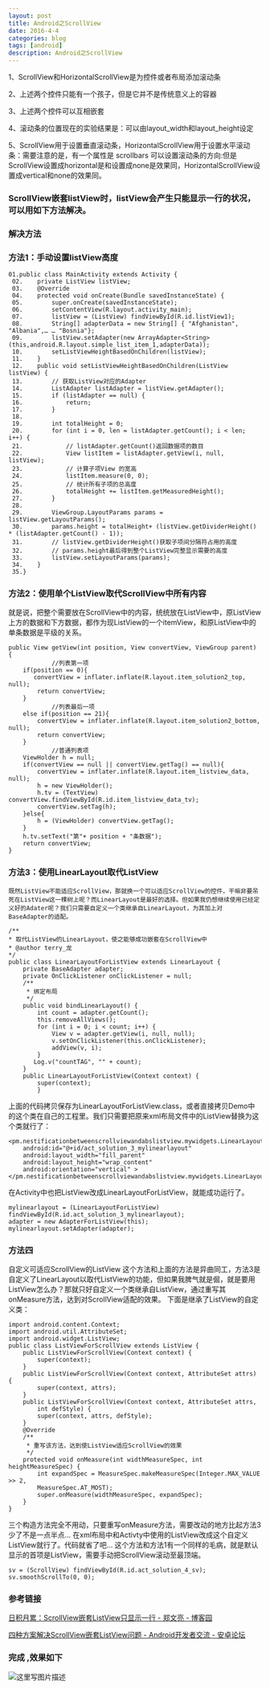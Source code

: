 ```yaml
---
layout: post
title: Android之ScrollView
date: 2016-4-4
categories: blog
tags: [android]
description: Android之ScrollView
---
```


1、ScrollView和HorizontalScrollView是为控件或者布局添加滚动条  

2、上述两个控件只能有一个孩子，但是它并不是传统意义上的容器

3、上述两个控件可以互相嵌套

4、滚动条的位置现在的实验结果是：可以由layout_width和layout_height设定

5、ScrollView用于设置垂直滚动条，HorizontalScrollView用于设置水平滚动条：需要注意的是，有一个属性是    scrollbars 可以设置滚动条的方向:但是ScrollView设置成horizontal是和设置成none是效果同，HorizontalScrollView设置成vertical和none的效果同。  


### ScrollView嵌套listView时，listView会产生只能显示一行的状况，可以用如下方法解决。  


### 解决方法

### 方法1：手动设置listView高度  

```
01.public class MainActivity extends Activity {   
 02.    private ListView listView;   
 03.    @Override   
 04.    protected void onCreate(Bundle savedInstanceState) {   
 05.        super.onCreate(savedInstanceState);   
 06.        setContentView(R.layout.activity_main);   
 07.        listView = (ListView) findViewById(R.id.listView1);   
 08.        String[] adapterData = new String[] { "Afghanistan", "Albania",… … "Bosnia"};   
 09.        listView.setAdapter(new ArrayAdapter<String>(this,android.R.layout.simple_list_item_1,adapterData));   
 10.        setListViewHeightBasedOnChildren(listView);   
 11.    }   
 12.    public void setListViewHeightBasedOnChildren(ListView listView) {   
 13.        // 获取ListView对应的Adapter   
 14.        ListAdapter listAdapter = listView.getAdapter();   
 15.        if (listAdapter == null) {   
 16.            return;   
 17.        }   
 18.   
 19.        int totalHeight = 0;   
 20.        for (int i = 0, len = listAdapter.getCount(); i < len; i++) {   
 21.            // listAdapter.getCount()返回数据项的数目   
 22.            View listItem = listAdapter.getView(i, null, listView);   
 23.            // 计算子项View 的宽高   
 24.            listItem.measure(0, 0);    
 25.            // 统计所有子项的总高度   
 26.            totalHeight += listItem.getMeasuredHeight();    
 27.        }   
 28.   
 29.        ViewGroup.LayoutParams params = listView.getLayoutParams();   
 30.        params.height = totalHeight+ (listView.getDividerHeight() * (listAdapter.getCount() - 1));   
 31.        // listView.getDividerHeight()获取子项间分隔符占用的高度   
 32.        // params.height最后得到整个ListView完整显示需要的高度   
 33.        listView.setLayoutParams(params);   
 34.    }   
 35.}   
``` 

### 方法2：使用单个ListView取代ScrollView中所有内容 

就是说，把整个需要放在ScrollView中的内容，统统放在ListView中，原ListView上方的数据和下方数据，都作为现ListView的一个itemView，和原ListView中的单条数据是平级的关系。

```
public View getView(int position, View convertView, ViewGroup parent) {
            //列表第一项
    if(position == 0){
       convertView = inflater.inflate(R.layout.item_solution2_top, null);
        return convertView;
    }
            //列表最后一项
    else if(position == 21){
        convertView = inflater.inflate(R.layout.item_solution2_bottom, null);
        return convertView;
    }
            //普通列表项
    ViewHolder h = null;
    if(convertView == null || convertView.getTag() == null){
        convertView = inflater.inflate(R.layout.item_listview_data, null);
        h = new ViewHolder();
        h.tv = (TextView) convertView.findViewById(R.id.item_listview_data_tv);
        convertView.setTag(h);
    }else{
        h = (ViewHolder) convertView.getTag();
    }
    h.tv.setText("第"+ position + "条数据");
    return convertView;
}
``` 

### 方法3：使用LinearLayout取代ListView

    既然ListView不能适应ScrollView，那就换一个可以适应ScrollView的控件，干嘛非要吊死在ListView这一棵树上呢？而LinearLayout是最好的选择。但如果我仍想继续使用已经定义好的Adater呢？我们只需要自定义一个类继承自LinearLayout，为其加上对BaseAdapter的适配。 

```
/**
* 取代ListView的LinearLayout，使之能够成功嵌套在ScrollView中
* @author terry_龙
*/
public class LinearLayoutForListView extends LinearLayout {
    private BaseAdapter adapter;
    private OnClickListener onClickListener = null;
    /**
     * 绑定布局
     */
    public void bindLinearLayout() {
        int count = adapter.getCount();
        this.removeAllViews();
        for (int i = 0; i < count; i++) {
            View v = adapter.getView(i, null, null);
            v.setOnClickListener(this.onClickListener);
            addView(v, i);
        }
       Log.v("countTAG", "" + count);
    }
    public LinearLayoutForListView(Context context) {
        super(context);
        }
```

上面的代码拷贝保存为LinearLayoutForListView.class，或者直接拷贝Demo中的这个类在自己的工程里。我们只需要把原来xml布局文件中的ListView替换为这个类就行了：

```
<pm.nestificationbetweenscrollviewandabslistview.mywidgets.LinearLayoutForListView
    android:id="@+id/act_solution_3_mylinearlayout"
    android:layout_width="fill_parent"
    android:layout_height="wrap_content"
    android:orientation="vertical" >
</pm.nestificationbetweenscrollviewandabslistview.mywidgets.LinearLayoutForListView>
```


在Activity中也把ListView改成LinearLayoutForListView，就能成功运行了。

```
mylinearlayout = (LinearLayoutForListView) findViewById(R.id.act_solution_3_mylinearlayout);
adapter = new AdapterForListView(this);
mylinearlayout.setAdapter(adapter);
```

### 方法四  

自定义可适应ScrollView的ListView
    这个方法和上面的方法是异曲同工，方法3是自定义了LinearLayout以取代ListView的功能，但如果我脾气就是倔，就是要用ListView怎么办？那就只好自定义一个类继承自ListView，通过重写其onMeasure方法，达到对ScrollView适配的效果。
    下面是继承了ListView的自定义类：



```
import android.content.Context;
import android.util.AttributeSet;
import android.widget.ListView;
public class ListViewForScrollView extends ListView {
    public ListViewForScrollView(Context context) {
        super(context);
    }
    public ListViewForScrollView(Context context, AttributeSet attrs) {
        super(context, attrs);
    }
    public ListViewForScrollView(Context context, AttributeSet attrs,
        int defStyle) {
        super(context, attrs, defStyle);
    }
    @Override
    /**
     * 重写该方法，达到使ListView适应ScrollView的效果
     */
    protected void onMeasure(int widthMeasureSpec, int heightMeasureSpec) {
        int expandSpec = MeasureSpec.makeMeasureSpec(Integer.MAX_VALUE >> 2,
        MeasureSpec.AT_MOST);
        super.onMeasure(widthMeasureSpec, expandSpec);
    }
}
```

三个构造方法完全不用动，只要重写onMeasure方法，需要改动的地方比起方法3少了不是一点半点…
    在xml布局中和Activty中使用的ListView改成这个自定义ListView就行了。代码就省了吧…
    这个方法和方法1有一个同样的毛病，就是默认显示的首项是ListView，需要手动把ScrollView滚动至最顶端。

```
sv = (ScrollView) findViewById(R.id.act_solution_4_sv);
sv.smoothScrollTo(0, 0);
```

### 参考链接   

[日积月累：ScrollView嵌套ListView只显示一行 - 郑文亮 - 博客园](http://www.cnblogs.com/zhwl/p/3333585.html)

[四种方案解决ScrollView嵌套ListView问题 - Android开发者交流 - 安卓论坛](http://bbs.anzhuo.cn/thread-982250-1-1.html)

### 完成 ,效果如下

![这里写图片描述](http://img.blog.csdn.net/20160404192323397)















